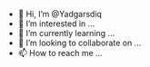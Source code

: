 - 👋 Hi, I’m @Yadgarsdiq
- 👀 I’m interested in ...
- 🌱 I’m currently learning ...
- 💞️ I’m looking to collaborate on ...
- 📫 How to reach me ...

<!---
Yadgarsdiq/Yadgarsdiq is a ✨ special ✨ repository because its `README.md` (this file) appears on your GitHub profile.
You can click the Preview link to take a look at your changes.
--->
